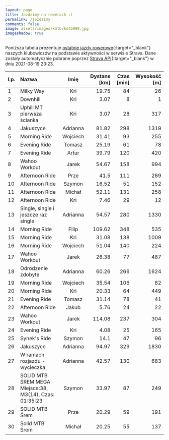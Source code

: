 ```yaml
---
layout: page
title: Jeździmy na rowerach :)
permalink: /jezdzimy
comments: false
image: assets/images/kmtb/kmtb008.jpg
imageshadow: true
---
```


Poniższa tabela prezentuje [ostatnie jazdy rowerowe](https://www.strava.com/clubs/336381){:target="_blank"} naszych klubowiczów na podstawie aktywności w serwisie Strava. Dane zostały automatycznie pobrane poprzez [Strava API](https://developers.strava.com/docs/reference/#api-Clubs-getClubActivitiesById){:target="_blank"} w dniu 2021-08-19 23:23.

Lp. | Nazwa | Imię | Dystans [km] | Czas [min] | Wysokość [m]
:--- | :--- | :---: | ---: | ---: | ---:
1|Milky Way|Kri|19.75|84|26
2|Downhill|Kri|3.07|8|1
3|Uphill MT pierwsza ścianka |Kri|3.07|28|317
4|Jakuszyce |Adrianna|81.82|298|1319
5|Morning Ride|Wojciech|31.41|93|255
6|Evening Ride|Tomasz|25.19|61|78
7|Evening Ride|Artur|39.79|120|420
8|Wahoo Workout|Jarek|54.67|158|994
9|Afternoon Ride|Prze|41.5|111|289
10|Afternoon Ride|Szymon|16.52|51|152
11|Afternoon Ride|Michał|52.11|131|258
12|Afternoon Ride|Kri|7.46|29|12
13|Single, single i jeszcze raz single |Adrianna|54.57|280|1330
14|Morning Ride|Filip|109.62|348|535
15|Morning Ride|Kri|31.08|138|1009
16|Morning Ride|Wojciech|51.04|140|224
17|Wahoo Workout|Jarek|26.38|77|487
18|Odrodzenie zdobyte |Adrianna|60.26|266|1624
19|Morning Ride|Wojciech|35.54|106|82
20|Morning Ride|Kri|20.33|64|449
21|Evening Ride|Tomasz|31.14|78|41
22|Afternoon Ride|Jakub|5.76|24|22
23|Wahoo Workout|Jarek|114.08|237|304
24|Evening Ride|Kri|4.08|25|165
25|Synek's Ride|Szymon|14.1|47|96
26|Jakuszyce |Adrianna|94.97|329|1830
27|W ramach rozjazdu - wycieczka |Adrianna|42.57|130|683
28|SOLID MTB ŚREM MEGA  Miejsce:38, M3(14), Czas: 01:35:23|Szymon|33.97|87|249
29|SOLID MTB Śrem |Prze|20.29|59|191
30|Solid MTB Śrem|Michał|20.25|55|137
